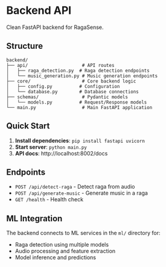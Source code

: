 # Backend API

Clean FastAPI backend for RagaSense.

## Structure

```
backend/
├── api/                    # API routes
│   ├── raga_detection.py  # Raga detection endpoints
│   └── music_generation.py # Music generation endpoints
├── core/                   # Core backend logic
│   ├── config.py          # Configuration
│   └── database.py        # Database connections
├── schemas/                # Pydantic models
│   └── models.py          # Request/Response models
└── main.py                 # Main FastAPI application
```

## Quick Start

1. **Install dependencies**: `pip install fastapi uvicorn`
2. **Start server**: `python main.py`
3. **API docs**: http://localhost:8002/docs

## Endpoints

- `POST /api/detect-raga` - Detect raga from audio
- `POST /api/generate-music` - Generate music in a raga
- `GET /health` - Health check

## ML Integration

The backend connects to ML services in the `ml/` directory for:
- Raga detection using multiple models
- Audio processing and feature extraction
- Model inference and predictions 